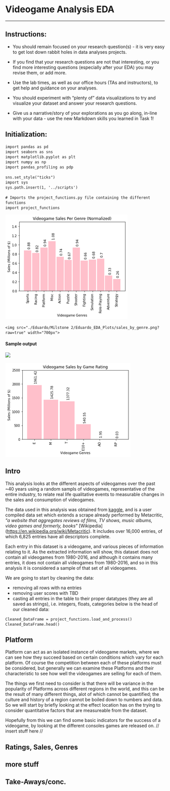 # Videogame Analysis EDA
---------------------



## Instructions:
- You should remain focused on your research question(s) - it is very easy to get lost down rabbit holes in data analyses projects.

- If you find that your research questions are not that interesting, or you find more interesting questions (especially after your EDA) you may revise them, or add more.

- Use the lab times, as well as our office hours (TAs and instructors), to get help and guidance on your analyses.

- You should experiment with “plenty of” data visualizations to try and visualize your dataset and answer your research questions.

- Give us a narrative/story of your explorations as you go along, in-line with your data - use the new Markdown skills you learned in Task 1!


## Initialization:
```
import pandas as pd
import seaborn as sns
import matplotlib.pyplot as plt
import numpy as np
import pandas_profiling as pdp

sns.set_style("ticks")
import sys
sys.path.insert(1, '../scripts')

# Imports the project_functions.py file containing the different functions
import project_functions
```

![plot](https://github.com/data301-2020-winter2/course-project-group_1019/blob/main/analysis/Eduardo/Milestone%202/Eduardo_EDA_Plots/sales_by_genre_normalized.png?raw=true)
```
<img src="./Eduardo/Milstone 2/Eduardo_EDA_Plots/sales_by_genre.png?raw=true" width="700px">
```
#### Sample output
<img src="../Eduardo/Milstone 2/Eduardo_EDA_Plots/sales_by_genre.png"/>

![sales_by_genre_normalized](https://github.com/data301-2020-winter2/course-project-group_1019/blob/main/analysis/Eduardo/Milestone%202/Eduardo_EDA_Plots/sales_by_rating.png?raw=true)

## Intro
This analysis looks at the different aspects of videogames over the past ~40 years using a random sampls of videogames, representative of the entire industry, to relate real life qualitative events to measurable changes in the sales and consumption of videogames.

The data used in this analysis was obtained from [kaggle]("https://www.kaggle.com/rush4ratio/video-game-sales-with-ratings"), and is a user compiled data set which extends a scrape already performed by Metacritic, *"a website that aggregates reviews of films, TV shows, music albums, video games and formerly, books"* [Wikipedia] (https://en.wikipedia.org/wiki/Metacritic). It includes over 16,000 entries, of which 6,825 entries have all descriptors complete.

Each entry in this dataset is a videogame, and various pieces of information relating to it. As the extracted information will show, this dataset does not contain all videogames from 1980-2016, and although it contains many entries, it does not contain all videogames from 1980-2016, and so in this analysis it is considered a sample of that set of all videogames.

We are going to start by cleaning the data:
  - removing all rows with na entries
  - removing user scores with TBD
  - casting all entries in the table to their proper datatypes (they are all saved as strings), i.e. integers, floats, categories
below is the head of our cleaned data:
```
Cleaned_DataFrame = project_functions.load_and_process()
Cleaned_DataFrame.head()
```
## Platform
Platform can act as an isolated instance of videogame markets, where we can see how they succeed based on certain conditions which vary for each platform. Of course the competition between each of these platforms must be considered, but generally we can examine these Platforms and their characteristic to see how well the videogames are selling for each of them.

The things we first need to consider is that there will be variance in the popularity of Platforms across different regions in the world, and this can be the result of many different things, alot of which cannot be quantified; the culture and history of a region cannot be boiled down to numbers and data. So we will start by briefly looking at the effect location has on the trying to consider quantitative factors that are measureable from the dataset.

Hopefully from this we can find some basic indicators for the success of a videogame, by looking at the different consoles games are released on.
//
insert stuff here
//

## Ratings, Sales, Genres

## more stuff

## Take-Aways/conc.